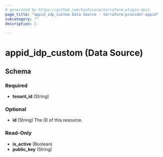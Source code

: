 ```yaml
---
# generated by https://github.com/hashicorp/terraform-plugin-docs
page_title: "appid_idp_custom Data Source - terraform-provider-appid"
subcategory: ""
description: |-
  
---
```


# appid_idp_custom (Data Source)





<!-- schema generated by tfplugindocs -->
## Schema

### Required

- **tenant_id** (String)

### Optional

- **id** (String) The ID of this resource.

### Read-Only

- **is_active** (Boolean)
- **public_key** (String)


